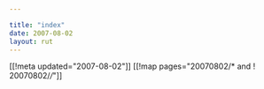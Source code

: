```yaml
---

title: "index"
date: 2007-08-02
layout: rut
---
```


[[!meta updated="2007-08-02"]]
[[!map pages="20070802/* and ! 20070802/*/*"]]
